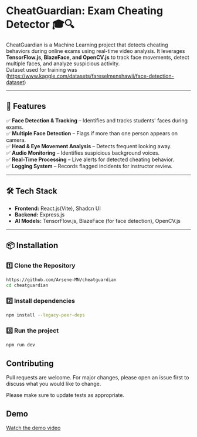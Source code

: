 # CheatGuardian: Exam Cheating Detector 🎓🔍  

CheatGuardian is a Machine Learning project that detects cheating behaviors during online exams using real-time video analysis. It leverages **TensorFlow.js, BlazeFace, and OpenCV.js** to track face movements, detect multiple faces, and analyze suspicious activity.  
Dataset used for training was (https://www.kaggle.com/datasets/fareselmenshawii/face-detection-dataset)

---

## 🚀 Features  
✅ **Face Detection & Tracking** – Identifies and tracks students' faces during exams.  
✅ **Multiple Face Detection** – Flags if more than one person appears on camera.  
✅ **Head & Eye Movement Analysis** – Detects frequent looking away.  
✅ **Audio Monitoring** – Identifies suspicious background voices.  
✅ **Real-Time Processing** – Live alerts for detected cheating behavior.  
✅ **Logging System** – Records flagged incidents for instructor review.  

---

## 🛠 Tech Stack  
- **Frontend:** React.js(Vite), Shadcn UI 
- **Backend:** Express.js  
- **AI Models:** TensorFlow.js, BlazeFace (for face detection), OpenCV.js  
---

## 📦 Installation  

### 1️⃣ Clone the Repository  
```sh
https://github.com/Arsene-MN/cheatguardian
cd cheatguardian
```

### 2️⃣ Install dependencies
```sh
npm install --legacy-peer-deps
```
### 3️⃣ Run the project
```sh
npm run dev
```

## Contributing
Pull requests are welcome. For major changes, please open an issue first
to discuss what you would like to change.

Please make sure to update tests as appropriate.

## Demo
[Watch the demo video](https://youtu.be/32sd7H9SooY)
